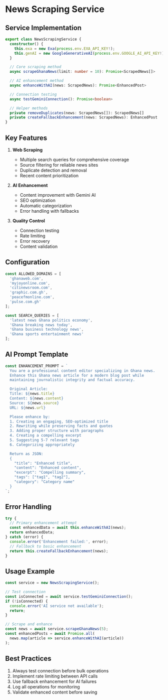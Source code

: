 # News Scraping Service

## Service Implementation

```typescript
export class NewsScrapingService {
  constructor() {
    this.exa = new Exa(process.env.EXA_API_KEY!);
    this.genAI = new GoogleGenerativeAI(process.env.GOOGLE_AI_API_KEY!);
  }

  // Core scraping method
  async scrapeGhanaNews(limit: number = 10): Promise<ScrapedNews[]>

  // AI enhancement method
  async enhanceWithAI(news: ScrapedNews): Promise<EnhancedPost>

  // Connection testing
  async testGeminiConnection(): Promise<boolean>

  // Helper methods
  private removeDuplicates(news: ScrapedNews[]): ScrapedNews[]
  private createFallbackEnhancement(news: ScrapedNews): EnhancedPost
}
```

## Key Features

1. **Web Scraping**
   - Multiple search queries for comprehensive coverage
   - Source filtering for reliable news sites
   - Duplicate detection and removal
   - Recent content prioritization

2. **AI Enhancement**
   - Content improvement with Gemini AI
   - SEO optimization
   - Automatic categorization
   - Error handling with fallbacks

3. **Quality Control**
   - Connection testing
   - Rate limiting
   - Error recovery
   - Content validation

## Configuration

```typescript
const ALLOWED_DOMAINS = [
  'ghanaweb.com',
  'myjoyonline.com',
  'citinewsroom.com',
  'graphic.com.gh',
  'peacefmonline.com',
  'pulse.com.gh'
];

const SEARCH_QUERIES = [
  'latest news Ghana politics economy',
  'Ghana breaking news today',
  'Ghana business technology news',
  'Ghana sports entertainment news'
];
```

## AI Prompt Template

```typescript
const ENHANCEMENT_PROMPT = `
  You are a professional content editor specializing in Ghana news.
  Enhance this Ghana news article for a modern blog post while
  maintaining journalistic integrity and factual accuracy.

  Original Article:
  Title: ${news.title}
  Content: ${news.content}
  Source: ${news.source}
  URL: ${news.url}

  Please enhance by:
  1. Creating an engaging, SEO-optimized title
  2. Rewriting while preserving facts and quotes
  3. Adding proper structure with paragraphs
  4. Creating a compelling excerpt
  5. Suggesting 5-7 relevant tags
  6. Categorizing appropriately

  Return as JSON:
  {
    "title": "Enhanced title",
    "content": "Enhanced content",
    "excerpt": "Compelling summary",
    "tags": ["tag1", "tag2"],
    "category": "Category name"
  }
`;
```

## Error Handling

```typescript
try {
  // Primary enhancement attempt
  const enhancedData = await this.enhanceWithAI(news);
  return enhancedData;
} catch (error) {
  console.error('Enhancement failed:', error);
  // Fallback to basic enhancement
  return this.createFallbackEnhancement(news);
}
```

## Usage Example

```typescript
const service = new NewsScrapingService();

// Test connection
const isConnected = await service.testGeminiConnection();
if (!isConnected) {
  console.error('AI service not available');
  return;
}

// Scrape and enhance
const news = await service.scrapeGhanaNews(5);
const enhancedPosts = await Promise.all(
  news.map(article => service.enhanceWithAI(article))
);
```

## Best Practices

1. Always test connection before bulk operations
2. Implement rate limiting between API calls
3. Use fallback enhancement for AI failures
4. Log all operations for monitoring
5. Validate enhanced content before saving
